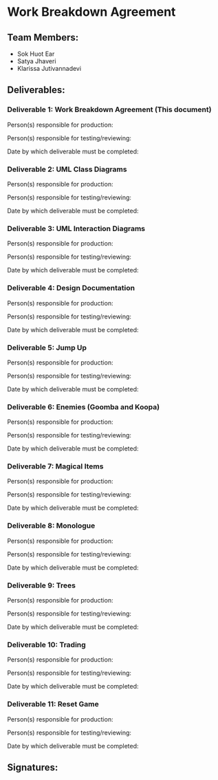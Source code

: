 # Work Breakdown Agreement

## Team Members:

- Sok Huot Ear
- Satya Jhaveri
- Klarissa Jutivannadevi

## Deliverables:

### Deliverable 1: Work Breakdown Agreement (This document)

Person(s) responsible for production:

Person(s) responsible for testing/reviewing:

Date by which deliverable must be completed:

### Deliverable 2: UML Class Diagrams

Person(s) responsible for production:

Person(s) responsible for testing/reviewing:

Date by which deliverable must be completed:

### Deliverable 3: UML Interaction Diagrams

Person(s) responsible for production:

Person(s) responsible for testing/reviewing:

Date by which deliverable must be completed:

### Deliverable 4: Design Documentation

Person(s) responsible for production:

Person(s) responsible for testing/reviewing:

Date by which deliverable must be completed:

### Deliverable 5: Jump Up

Person(s) responsible for production:

Person(s) responsible for testing/reviewing:

Date by which deliverable must be completed:

### Deliverable 6: Enemies (Goomba and Koopa)

Person(s) responsible for production:

Person(s) responsible for testing/reviewing:

Date by which deliverable must be completed:

### Deliverable 7: Magical Items

Person(s) responsible for production:

Person(s) responsible for testing/reviewing:

Date by which deliverable must be completed:

### Deliverable 8: Monologue

Person(s) responsible for production:

Person(s) responsible for testing/reviewing:

Date by which deliverable must be completed:

### Deliverable 9: Trees

Person(s) responsible for production:

Person(s) responsible for testing/reviewing:

Date by which deliverable must be completed:

### Deliverable 10: Trading

Person(s) responsible for production:

Person(s) responsible for testing/reviewing:

Date by which deliverable must be completed:

### Deliverable 11: Reset Game

Person(s) responsible for production:

Person(s) responsible for testing/reviewing:

Date by which deliverable must be completed:

## Signatures: